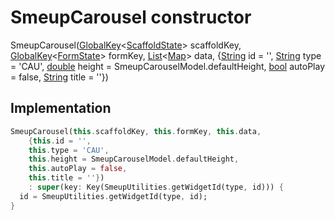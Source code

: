 


# SmeupCarousel constructor







SmeupCarousel([GlobalKey](https://api.flutter.dev/flutter/widgets/GlobalKey-class.html)&lt;[ScaffoldState](https://api.flutter.dev/flutter/material/ScaffoldState-class.html)> scaffoldKey, [GlobalKey](https://api.flutter.dev/flutter/widgets/GlobalKey-class.html)&lt;[FormState](https://api.flutter.dev/flutter/widgets/FormState-class.html)> formKey, [List](https://api.flutter.dev/flutter/dart-core/List-class.html)&lt;[Map](https://api.flutter.dev/flutter/dart-core/Map-class.html)> data, {[String](https://api.flutter.dev/flutter/dart-core/String-class.html) id = '', [String](https://api.flutter.dev/flutter/dart-core/String-class.html) type = 'CAU', [double](https://api.flutter.dev/flutter/dart-core/double-class.html) height = SmeupCarouselModel.defaultHeight, [bool](https://api.flutter.dev/flutter/dart-core/bool-class.html) autoPlay = false, [String](https://api.flutter.dev/flutter/dart-core/String-class.html) title = ''})





## Implementation

```dart
SmeupCarousel(this.scaffoldKey, this.formKey, this.data,
    {this.id = '',
    this.type = 'CAU',
    this.height = SmeupCarouselModel.defaultHeight,
    this.autoPlay = false,
    this.title = ''})
    : super(key: Key(SmeupUtilities.getWidgetId(type, id))) {
  id = SmeupUtilities.getWidgetId(type, id);
}
```







